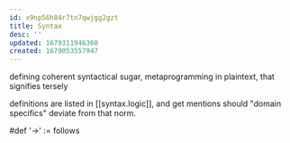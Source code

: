 ```yaml
---
id: x9np56h84r7tn7qwjgg2gzt
title: Syntax
desc: ''
updated: 1679311946360
created: 1679053557947
---
```


defining coherent syntactical sugar, metaprogramming in plaintext, that signifies tersely

definitions are listed in [[syntax.logic]], and get mentions should "domain specifics" deviate from that norm.

#def
'->' := follows
